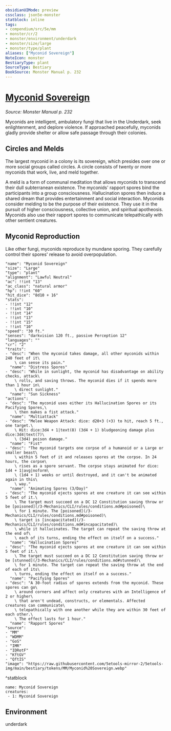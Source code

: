 ```yaml
---
obsidianUIMode: preview
cssclass: json5e-monster
statblock: inline
tags:
- compendium/src/5e/mm
- monster/cr/2
- monster/environment/underdark
- monster/size/large
- monster/type/plant
aliases: ["Myconid Sovereign"]
NoteIcon: monster
BestiaryType: plant
SourceType: Bestiary
BookSource: Monster Manual p. 232
---
```

# [Myconid Sovereign](3-Mechanics\CLI\bestiary\plant/myconid-sovereign.md)
*Source: Monster Manual p. 232*  

Myconids are intelligent, ambulatory fungi that live in the Underdark, seek enlightenment, and deplore violence. If approached peacefully, myconids gladly provide shelter or allow safe passage through their colonies.

## Circles and Melds

The largest myconid in a colony is its sovereign, which presides over one or more social groups called circles. A circle consists of twenty or more myconids that work, live, and meld together.

A meld is a form of communal meditation that allows myconids to transcend their dull subterranean existence. The myconids' rapport spores bind the participants into a group consciousness. Hallucination spores then induce a shared dream that provides entertainment and social interaction. Myconids consider melding to be the purpose of their existence. They use it in the pursuit of higher consciousness, collective union, and spiritual apotheosis. Myconids also use their rapport spores to communicate telepathically with other sentient creatures.

## Myconid Reproduction

Like other fungi, myconids reproduce by mundane sporing. They carefully control their spores' release to avoid overpopulation.

```statblock
"name": "Myconid Sovereign"
"size": "Large"
"type": "plant"
"alignment": "Lawful Neutral"
"ac": !!int "13"
"ac_class": "natural armor"
"hp": !!int "60"
"hit_dice": "8d10 + 16"
"stats":
- !!int "12"
- !!int "10"
- !!int "14"
- !!int "13"
- !!int "15"
- !!int "10"
"speed": "30 ft."
"senses": "darkvision 120 ft., passive Perception 12"
"languages": ""
"cr": "2"
"traits":
- "desc": "When the myconid takes damage, all other myconids within 240 feet of it\
    \ can sense its pain."
  "name": "Distress Spores"
- "desc": "While in sunlight, the myconid has disadvantage on ability checks, attack\
    \ rolls, and saving throws. The myconid dies if it spends more than 1 hour in\
    \ direct sunlight."
  "name": "Sun Sickness"
"actions":
- "desc": "The myconid uses either its Hallucination Spores or its Pacifying Spores,\
    \ then makes a fist attack."
  "name": "Multiattack"
- "desc": "Melee Weapon Attack: dice: d20+3 (+3) to hit, reach 5 ft., one target.\
    \ Hit: dice:3d4 + 1|text(8) (3d4 + 1) bludgeoning damage plus dice:3d4|text(7)\
    \ (3d4) poison damage."
  "name": "Fist"
- "desc": "The myconid targets one corpse of a humanoid or a Large or smaller beast\
    \ within 5 feet of it and releases spores at the corpse. In 24 hours, the corpse\
    \ rises as a spore servant. The corpse stays animated for dice: 1d4 + 1|avg|noform\
    \ (1d4 + 1) weeks or until destroyed, and it can't be animated again in this\
    \ way."
  "name": "Animating Spores (3/Day)"
- "desc": "The myconid ejects spores at one creature it can see within 5 feet of it.\
    \ The target must succeed on a DC 12 Constitution saving throw or be [poisoned](/3-Mechanics/CLI/rules/conditions.md#poisoned)\
    \ for 1 minute. The [poisoned](/3-Mechanics/CLI/rules/conditions.md#poisoned)\
    \ target is [incapacitated](/3-Mechanics/CLI/rules/conditions.md#incapacitated)\
    \ while it hallucinates. The target can repeat the saving throw at the end of\
    \ each of its turns, ending the effect on itself on a success."
  "name": "Hallucination Spores"
- "desc": "The myconid ejects spores at one creature it can see within 5 feet of it.\
    \ The target must succeed on a DC 12 Constitution saving throw or be [stunned](/3-Mechanics/CLI/rules/conditions.md#stunned)\
    \ for 1 minute. The target can repeat the saving throw at the end of each of its\
    \ turns, ending the effect on itself on a success."
  "name": "Pacifying Spores"
- "desc": "A 30-foot radius of spores extends from the myconid. These spores can go\
    \ around corners and affect only creatures with an Intelligence of 2 or higher\
    \ that aren't undead, constructs, or elementals. Affected creatures can communicate\
    \ telepathically with one another while they are within 30 feet of each other.\
    \ The effect lasts for 1 hour."
  "name": "Rapport Spores"
"source":
- "MM"
- "WDMM"
- "GoS"
- "IMR"
- "IDRotF"
- "KftGV"
- "QftIS"
"image": "https://raw.githubusercontent.com/5etools-mirror-2/5etools-img/main/bestiary/tokens/MM/Myconid%20Sovereign.webp"
```
^statblock

```encounter-table
name: Myconid Sovereign
creatures:
 - 1: Myconid Sovereign
```

## Environment

underdark